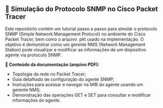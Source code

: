 ## 📡 Simulação do Protocolo SNMP no Cisco Packet Tracer

Este repositório contém um tutorial passo a passo para simular o protocolo SNMP (Simple Network Management Protocol) no ambiente do Cisco Packet Tracer, bem como o arquivo .pkt usado na implementação. O objetivo é demonstrar como um gerente NMS (Network Management Station) pode visualizar e modificar as informações de um dispositivo agente via protocolo SNMP.

**📖 Conteúdo da documentação (arquivo PDF):**

* Topologia da rede no Packet Tracer;
* Guia detalhado de configuração do agente SNMP;
* Instruções para acessar e navegar na MIB do agente usando um gerente NMS;
* Demonstração das operações GET e SET para consultar e modificar informações do agente.
